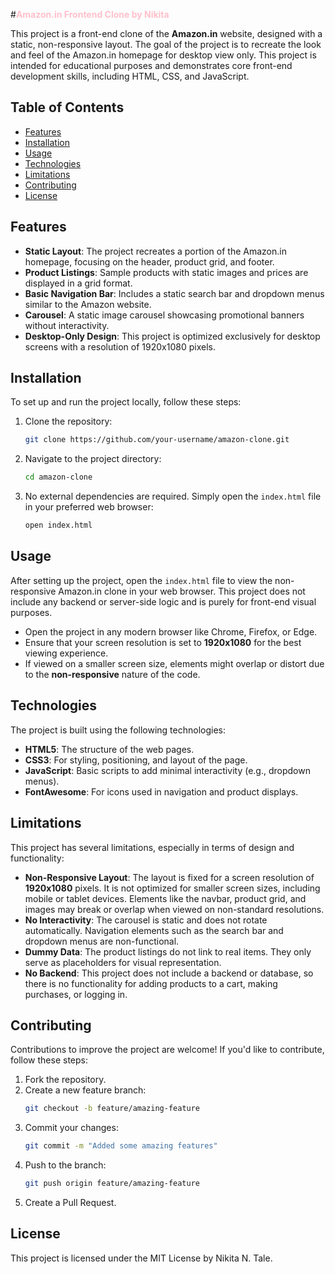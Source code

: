 #<span style="color:pink; font-weight:bold;">Amazon.in Frontend Clone by Nikita</span>

This project is a front-end clone of the **Amazon.in** website, designed with a static, non-responsive layout. The goal of the project is to recreate the look and feel of the Amazon.in homepage for desktop view only. This project is intended for educational purposes and demonstrates core front-end development skills, including HTML, CSS, and JavaScript.

## Table of Contents

- [Features](#features)
- [Installation](#installation)
- [Usage](#usage)
- [Technologies](#technologies)
- [Limitations](#limitations)
- [Contributing](#contributing)
- [License](#license)

## Features

- **Static Layout**: The project recreates a portion of the Amazon.in homepage, focusing on the header, product grid, and footer.
- **Product Listings**: Sample products with static images and prices are displayed in a grid format.
- **Basic Navigation Bar**: Includes a static search bar and dropdown menus similar to the Amazon website.
- **Carousel**: A static image carousel showcasing promotional banners without interactivity.
- **Desktop-Only Design**: This project is optimized exclusively for desktop screens with a resolution of 1920x1080 pixels.

## Installation

To set up and run the project locally, follow these steps:

1. Clone the repository:
    ```bash
    git clone https://github.com/your-username/amazon-clone.git
    ```
2. Navigate to the project directory:
    ```bash
    cd amazon-clone
    ```
3. No external dependencies are required. Simply open the `index.html` file in your preferred web browser:
    ```bash
    open index.html
    ```

## Usage

After setting up the project, open the `index.html` file to view the non-responsive Amazon.in clone in your web browser. This project does not include any backend or server-side logic and is purely for front-end visual purposes.

- Open the project in any modern browser like Chrome, Firefox, or Edge.
- Ensure that your screen resolution is set to **1920x1080** for the best viewing experience.
- If viewed on a smaller screen size, elements might overlap or distort due to the **non-responsive** nature of the code.

## Technologies

The project is built using the following technologies:

- **HTML5**: The structure of the web pages.
- **CSS3**: For styling, positioning, and layout of the page.
- **JavaScript**: Basic scripts to add minimal interactivity (e.g., dropdown menus).
- **FontAwesome**: For icons used in navigation and product displays.

## Limitations

This project has several limitations, especially in terms of design and functionality:

- **Non-Responsive Layout**: The layout is fixed for a screen resolution of **1920x1080** pixels. It is not optimized for smaller screen sizes, including mobile or tablet devices. Elements like the navbar, product grid, and images may break or overlap when viewed on non-standard resolutions.
- **No Interactivity**: The carousel is static and does not rotate automatically. Navigation elements such as the search bar and dropdown menus are non-functional.
- **Dummy Data**: The product listings do not link to real items. They only serve as placeholders for visual representation.
- **No Backend**: This project does not include a backend or database, so there is no functionality for adding products to a cart, making purchases, or logging in.

## Contributing

Contributions to improve the project are welcome! If you'd like to contribute, follow these steps:

1. Fork the repository.
2. Create a new feature branch:
    ```bash
    git checkout -b feature/amazing-feature
    ```
3. Commit your changes:
    ```bash
    git commit -m "Added some amazing features"
    ```
4. Push to the branch:
    ```bash
    git push origin feature/amazing-feature
    ```
5. Create a Pull Request.

## License

This project is licensed under the MIT License by Nikita N. Tale. 
